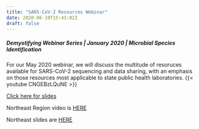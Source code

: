 ```yaml
---
title: "SARS-CoV-2 Resources Webinar"
date: 2020-06-10T15:43:02Z
draft: false
---
```


##### Demystifying Webinar Series | January 2020 | Microbial Species Identification
For our May 2020 webinar, we will discuss the multitude of resoruces available for SARS-CoV-2 sequencing and data sharing, with an emphasis on those resources most applicable to state public health laboratories.
{{< youtube CNGEBzLQuNE >}}

[Click here for slides](https://storage.googleapis.com/staphb-resources/staphb-org-files/training-webinar-slides/SARS-CoV-2_Webinar_MTN_Region.pdf)

Northeast Region video is [HERE](https://youtu.be/WJntOCGmIDE)

Northeast slides are [HERE](https://storage.googleapis.com/staphb-resources/staphb-org-files/training-webinar-slides/SARS-CoV-2_Webinar_NE_Region.pdf)
